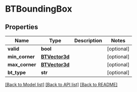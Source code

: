 # BTBoundingBox

## Properties
Name | Type | Description | Notes
------------ | ------------- | ------------- | -------------
**valid** | **bool** |  | [optional] 
**min_corner** | [**BTVector3d**](BTVector3d.md) |  | [optional] 
**max_corner** | [**BTVector3d**](BTVector3d.md) |  | [optional] 
**bt_type** | **str** |  | [optional] 

[[Back to Model list]](../README.md#documentation-for-models) [[Back to API list]](../README.md#documentation-for-api-endpoints) [[Back to README]](../README.md)


